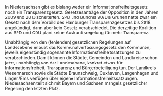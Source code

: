 In Niedersachsen gibt es bislang weder ein Informationsfreiheitsgesetz noch ein
Transparenzgesetz. Gesetzesanträge der Opposition in den Jahren 2009 und 2013
scheiterten. SPD und Bündnis 90/Die Grünen hatte zwar ein Gesetz nach dem Vorbild des Hamburger Transparenzgesetzes
bis 2018 angekündigt, dann aber kein Gesetz verabschiedet. Die derzeitige Koalition aus SPD und CDU
plant keine Auskunftsregelung für mehr Transparenz.

Unabhängig von den (fehlenden) gesetzlichen Regelungen auf Landesebene erlaubt
das Kommunalverfassungsgesetz den Kommunen, jeweils eigenständig sogenannte
Informationsfreiheitssatzungen zu verabschieden. Damit können die Städte,
Gemeinden und Landkreise schon jetzt, unabhängig von der Landesebene, konkret
etwas für Informationsfreiheit, Transparenz und Bürgerbeteiligung tun. Der
Landkreis Wesermarsch sowie die Städte Braunschweig, Cuxhaven, Langenhagen und
Lingen/Ems verfügen über eigene Informationsfreiheitssatzungen. Niedersachsen
teilt sich mit Bayern und Sachsen mangels gesetzlicher Regelung den
letzten Platz.
